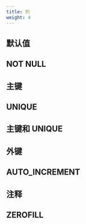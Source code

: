 ```yaml
---
title: 列
weight: 4
---
```


## 默认值

## NOT NULL
## 主键
## UNIQUE
## 主键和 UNIQUE
## 外键
## AUTO_INCREMENT
## 注释
## ZEROFILL